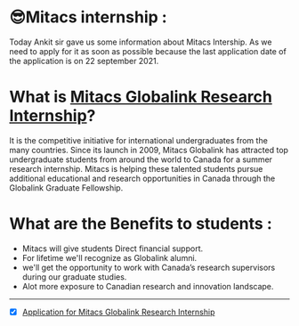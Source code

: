 # 😎Mitacs internship :
Today Ankit sir gave us some information about Mitacs Intership. As we need to apply for it as soon as possible because the last application date of the application is on 22 september 2021.

# What is [Mitacs Globalink Research Internship](https://www.mitacs.ca/en/programs/globalink/globalink-research-internship)? 

It is the competitive initiative for international undergraduates from the many countries.
Since its launch in 2009, Mitacs Globalink has attracted top undergraduate students from around the world to Canada for a summer research internship.
Mitacs is helping these talented students pursue additional educational and research opportunities in Canada through the Globalink Graduate Fellowship.

# What are the Benefits to students :
-  Mitacs will give students Direct financial support.
-  For lifetime we'll recognize as Globalink alumni.
-  we'll get the opportunity to work with Canada’s research supervisors during our graduate studies.
-  Alot more exposure to Canadian research and innovation landscape.

-------------------------------------------------------------------------------------------------------------------

- [x] [Application for Mitacs Globalink Research Internship](https://globalink.mitacs.ca/#/student/application/welcome)




